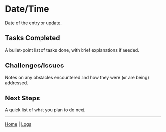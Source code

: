 # Date/Time
Date of the entry or update.

## Tasks Completed
A bullet-point list of tasks done, with brief explanations if needed.

## Challenges/Issues
Notes on any obstacles encountered and how they were (or are being) addressed.

## Next Steps
A quick list of what you plan to do next.

***
[Home](../) | [Logs](../logs/index.md)